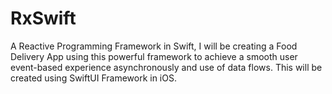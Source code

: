 # RxSwift
A Reactive Programming Framework in Swift, I will be creating a Food Delivery App using this powerful framework to achieve a smooth user event-based experience asynchronously and use of data flows. This will be created using SwiftUI Framework in iOS.